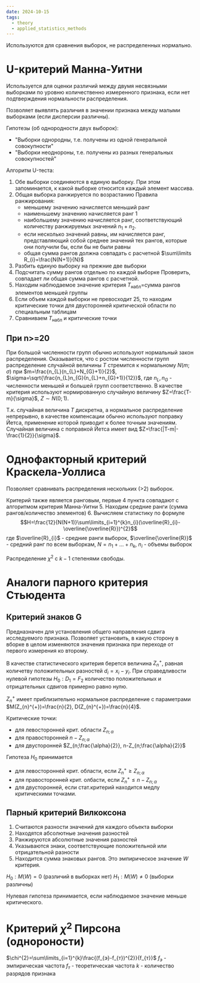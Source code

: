 ```yaml
---
date: 2024-10-15
tags:
  - theory
  - applied_statistics_methods
---
```

Используются для сравнения выборок, не распределенных нормально.
# U-критерий Манна-Уитни
Используется для оценки различий между двумя несвязными выборками по уровню количественно измеренного признака, если нет подтверждения нормальности распределения.

Позволяет выявлять различия в значении признака между малыми выборками (если дисперсии различны).

Гипотезы (об однородности двух выборок):
- "Выборки однородны, т.е. получены из одной генеральной совокупности"
- "Выборки неоднороны, т.е. получены из разных генеральных совокупностей"

Алгоритм U-теста:
1. Обе выборки соединяются в единую выборку. При этом запоминается, к какой выборке относится каждый элемент массива.
2. Общая выборка ранжируется по возрастанию
   Правила ранжирования:
   - меньшему значению начисляется меньший ранг
   - наименьшему значению начисляется ранг 1
   - наибольшему значению начисляется ранг, соответствующий количеству ранжируемых значений $n_{1}+n_{2}$.
   - если несколько значений равны, им начисляется ранг, представляющий собой среднее значений тех рангов, которые они получили бы, если бы не были равны
   - общая сумма рангов должна совпадать с расчетной $\sum\limits R_{i}=\frac{N(N+1)}{N}$
3. Разбить единую выборку на прежние две выборки
4. Подсчитать сумму рангов отдельно по каждой выборке
   Проверить, совпадает ли общая сумма рангов с расчетной.
5. Находим наблюдаемое значение критерия $T_\text{набл}=$сумма рангов элементов меньшей группы
6. Если объем каждой выборки не превосходит 25, то находим критические точки для двусторонней критической области по специальным таблицам
7. Сравниваем $T_\text{набл}$ и критические точки

## При n>=20
При большой численности групп обычно используют нормальный закон распределения. Оказывается, что с ростом численности групп распределение случайной величины $T$ стремится к нормальному $N(m;\sigma)$ при $m=\frac{n_{L}(n_{L}+N_{G}+1)}{2}$, $\sigma=\sqrt{\frac{n_{L}n_{G}(n_{L}+n_{G}+1)}{12}}$, где $n_{L},n_{G}$ - численности меньшей и большей групп соответственно.
В качестве критерия используют нормированную случайную величину $Z=\frac{T-m}{\sigma}$, $Z\sim N(0;1)$.

Т.к. случайная величина $T$ дискретна, а нормальное распределение непрерывно, в качестве компенсации обычно используют поправку Йетса, применение которой приводит к более точным значениям. Случайная величина с поправкой Йетса имеет вид $Z=\frac{|T-m|-\frac{1}{2}}{\sigma}$.

# Однофакторный критерий Краскела-Уоллиса
Позволяет сравнивать распределения нескольких (>2) выборок.

Критерий также является ранговым, первые 4 пункта совпадают с алгоритмом критерия Манна-Уитни
5. Находим средние ранги (сумма рангов/количество элементов)
6. Вычисляем статистику по формуле $$H=\frac{12}{N(N+1)}\sum\limits_{i=1}^{k}n_{i}(\overline{R}_{i}-\overline{\overline{R}})^{2}$$где $\overline{R}_{i}$ - средние ранги выборок, $\overline{\overline{R}}$ - средний ранг по всем выборкам, $N=n_{1}+\dots+n_{k}$, $n_{i}$ - объемы выборок


Распределение $\chi^{2}$ с $k-1$ степенями свободы.
# Аналоги парного критерия Стьюдента
## Критерий знаков G
Предназначен для установления общего направления сдвига исследуемого признака. Позволяет установить, в какую сторону в вборке в целом изменяются значения признака при переходе от первого измерения ко второму.

В качестве статистического критерия берется величина $Z_{n}^{+}$, равная количетву положительных разностей $d_{i}=x_{i}-y_{i}$. При справедливости нулевой гипотезы $H_{0}:D_{1}=F_{2}$ количество положительных и отрицательных сдвигов примерно равно нулю.

$Z_{n}^{+}$ имеет приблизительно нормальное распределение с параметрами $M(Z_{n}^{+})=\frac{n}{2}, D(Z_{n}^{+})=\frac{n}{4}$.

Критические точки:
- для левосторонней крит. области $Z_{n;\alpha}$
- для правосторонней $n-Z_{n;\alpha}$
- для двусторонней $Z_{n;\frac{\alpha}{2}}, n-Z_{n;\frac{\alpha}{2}}$

Гипотеза $H_{0}$ принимается
- для левосторонней крит. области, если $Z_{n}^{+}\geq Z_{n;\alpha}$
- для правосторонней крит. олбасти, если $Z_{n}^{+}\leq n-Z_{n;\alpha}$
- для двусторонней, если стат.критерий находится медлу критическими точками.

## Парный критерий Вилкоксона
1. Считаются разности значений для каждого объекта выборки
2. Находятся абсолютные значения разностей
3. Ранжируются абсолютные значения разностей
4. Указываются знаки, соответствующие положительной или отрицательной разности
5. Находится сумма знаковых рангов. Это эмпирическое значение $W$ критерия.

$H_{0}:M(W)=0$ (различий в выборках нет)
$H_{1}:M(W)\neq 0$ (выборки различны)

Нулевая гипотеза принимается, если наблюдаемое значение меньше критического.


# Критерий $\chi^{2}$ Пирсона (однороности)
$\chi^{2}=\sum\limits_{i=1}^{k}\frac{(f_{э}-f_{т})^{2}}{f_{т}}$
$f_э$ - эмпирическая частота
$f_т$ - теоретическая частота
$k$ - количество разрядов признака

